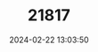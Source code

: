 ---
title: "21817"
category: "Thoropa petropolitana"
draft: false
date: 2024-02-22 13:03:50
languages:
  English: ["Petropolis River Frog"]
---